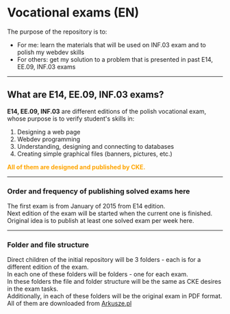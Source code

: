 # Vocational exams (EN)

The purpose of the repository is to:

- For me: learn the materials that will be used on INF.03 exam and to polish my webdev skills
- For others: get my solution to a problem that is presented in past E14, EE.09, INF.03 exams

---

## What are E14, EE.09, INF.03 exams?

**E14, EE.09, INF.03** are different editions of the polish vocational exam, whose purpose is to verify student's skills in:
1. Designing a web page
2. Webdev programming
3. Understanding, designing and connecting to databases
4. Creating simple graphical files (banners, pictures, etc.)

<span style="color: orange; font-weight: bold;">All of them are designed and published by CKE.</span>
   
---

### **Order and frequency of publishing solved exams here**

The first exam is from January of 2015 from E14 edition.  
Next edition of the exam will be started when the current one is finished.  
Original idea is to publish at least one solved exam per week here.

---

### **Folder and file structure**

Direct children of the initial repository will be 3 folders - each is for a different edition of the exam.  
In each one of these folders will be folders - one for each exam.  
In these folders the file and folder structure will be the same as CKE desires in the exam tasks.  
Additionally, in each of these folders will be the original exam in PDF format. All of them are downloaded from [Arkusze.pl](https://arkusze.pl/technik-informatyk-egzamin-zawodowy/)